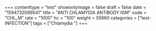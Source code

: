 +++
contenttype = "test"
showonlyimage = false
draft = false
date = "1594732099541"
title = "ANTI CHLAMYDIA ANTIBODY IGM"
code = "CHL_M"
rate = "1000"
hc = "100"
weight = 55660
categories = ["test-INFECTION"]
tags = ["Chlamydia "]
+++

